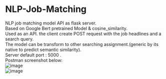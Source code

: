 # NLP-Job-Matching
NLP job matching model API as flask server.<br />
Based on Google Bert pretrained Model & cosine_similarity.<br />
Used as an API. the client create POST request with the job headlines and a search query.<br />
The model can be transform to other searching assignment.(generic by its native to predict semantic similarity).<br />
Server default port : 5000 .<br />
Postman screenshot below:<br />
![image](https://user-images.githubusercontent.com/45068502/192028740-789d502c-b8a3-4d9f-b3ab-1eec62318312.png) <br />
![image](https://user-images.githubusercontent.com/45068502/192028981-12fb1335-97c1-4f91-b392-d1b84f0f2910.png)

